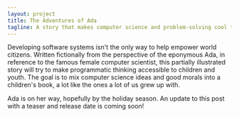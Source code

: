 ```yaml
---
layout: project
title: The Adventures of Ada
tagline: A story that makes computer science and problem-solving cool to kids... I think
---
```


Developing software systems isn't the only way to help empower world citizens. Written fictionally from the perspective of the eponymous Ada, in reference to the famous female computer scientist, this partially illustrated story will try to make programmatic thinking accessible to children and youth. The goal is to mix computer science ideas and good morals into a children's book, a lot like the ones a lot of us grew up with.

Ada is on her way, hopefully by the holiday season. An update to this post with a teaser and release date is coming soon!
